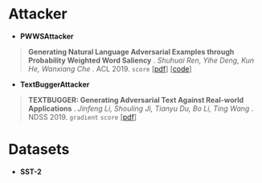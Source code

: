 # Attacker

- **PWWSAttacker**

> **Generating Natural Language Adversarial Examples through Probability Weighted Word Saliency** .  *Shuhuai Ren, Yihe Deng, Kun He, Wanxiang Che* . ACL 2019. `score` [[pdf](https://www.aclweb.org/anthology/P19-1103.pdf)] [[code](https://github.com/JHL-HUST/PWWS/)]

- **TextBuggerAttacker**

> **TEXTBUGGER: Generating Adversarial Text Against Real-world Applications** .  *Jinfeng Li, Shouling Ji, Tianyu Du, Bo Li, Ting Wang* . NDSS 2019. `gradient` `score` [[pdf](https://arxiv.org/pdf/1812.05271.pdf)]

# Datasets

- **SST-2**
